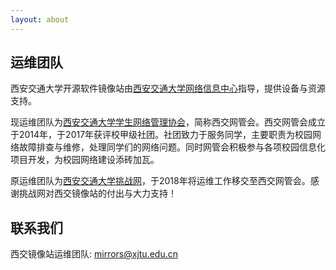 ```yaml
---
layout: about
---
```


## 运维团队

西安交通大学开源软件镜像站由[西安交通大学网络信息中心](http://nic.xjtu.edu.cn)指导，提供设备与资源支持。

现运维团队为[西安交通大学学生网络管理协会](https://ana.xjtu.edu.cn)，简称西交网管会。西交网管会成立于2014年，于2017年获评校甲级社团。社团致力于服务同学，主要职责为校园网络故障排查与维修，处理同学们的网络问题。同时网管会积极参与各项校园信息化项目开发，为校园网络建设添砖加瓦。

原运维团队为[西安交通大学挑战网](https://www.tiaozhan.com)，于2018年将运维工作移交至西交网管会。感谢挑战网对西交镜像站的付出与大力支持！

## 联系我们

西交镜像站运维团队: [mirrors@xjtu.edu.cn](mailto:mirrors@xjtu.edu.cn)
